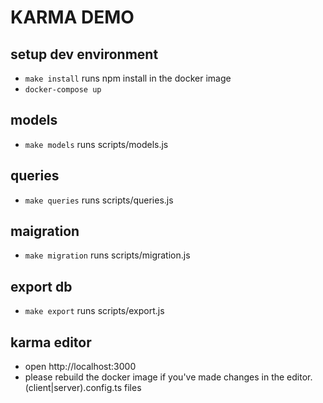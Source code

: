 # KARMA DEMO

## setup dev environment
* `make install` runs npm install in the docker image
* `docker-compose up`

## models
* `make models` runs scripts/models.js

## queries
* `make queries` runs scripts/queries.js

## maigration
* `make migration` runs scripts/migration.js

## export db
* `make export` runs scripts/export.js

## karma editor
* open http://localhost:3000
* please rebuild the docker image if you've made changes in the editor.(client|server).config.ts files